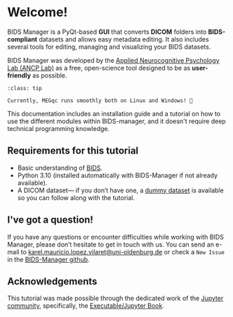 # Welcome!
BIDS Manager is a PyQt-based **GUI** that converts **DICOM** folders into **BIDS-compliant** datasets and allows easy metadata editing. It also includes several tools for editing, managing and visualizing your BIDS datasets. 

BIDS Manager was developed by the [Applied Neurocognitive Psychology Lab (ANCP Lab)](https://uol.de/en/applied-neurocognitive-psychology) as a free, open-science tool designed to be as **user-friendly** as possible.

```{admonition} Windows update!
:class: tip

Currently, MEGqc runs smoothly both on Linux and Windows! 🚀

```

This documentation includes an installation guide and a tutorial on how to use the different modules within BIDS-manager, and it doesn't require deep technical programming knowledge.

## Requirements for this tutorial
* Basic understanding of [BIDS](./extra/bids).
* Python 3.10 (installed automatically with BIDS-Manager if not already available).
* A DICOM dataset— if you don’t have one, a [dummy dataset](./extra/download) is available so you can follow along with the tutorial.

## I've got a question!
If you have any questions or encounter difficulties while working with BIDS Manager, please don’t hesitate to get in touch with us. You can send an e-mail to karel.mauricio.lopez.vilaret@uni-oldenburg.de or check a `New Issue` in the [BIDS-Manager github](https://github.com/ANCPLabOldenburg/BIDS-Manager/issues).

## Acknowledgements
This tutorial was made possible through the dedicated work of the [Jupyter community](https://jupyter.org/community), specifically, the [Executable/Jupyter Book](https://executablebooks.org/en/latest/).
